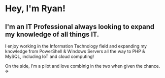# Hey, I'm Ryan!

## I'm an IT Professional always looking to expand my knowledge of all things IT.

I enjoy working in the Information Technology field and expanding my knowledge from PowerShell & Windows Servers all the way to PHP & MySQL, including IoT and cloud computing!

On the side, I'm a pilot and love combinig in the two when given the chance. ✈
<!--
- 👋 Hi, I’m @ryandick10
- 👀 I’m interested in Technology and Flying! ✈
- 🌱 I’m currently learning Javascript and Python.
- 💞️ I’m looking to collaborate on ...
- 📫 How to reach me ...
-->
<!---
ryandick10/ryandick10 is a ✨ special ✨ repository because its `README.md` (this file) appears on your GitHub profile.
You can click the Preview link to take a look at your changes.
--->
